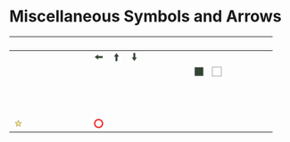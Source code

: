 # Miscellaneous Symbols and Arrows

| &#x2003; | &#x2003; | &#x2003; | &#x2003; | &#x2003; | &#x2003; | &#x2003; | &#x2003; | &#x2003; | &#x2003; | &#x2003; | &#x2003; | &#x2003; | &#x2003; | &#x2003; | &#x2003; |
| :---: | :---: | :---: | :---: | :---: | :---: | :---: | :---: | :---: | :---: | :---: | :---: | :---: | :---: | :---: | :---: |
| &#160; | &#160; | &#160; | &#160; | &#160; | <a href="U+2B05-VS16_leftwards_black_arrow.svg" title="Leftwards black arrow"><img src="U+2B05-VS16_leftwards_black_arrow.svg" x="0" y="0" width="18" height="18"/></a>| <a href="U+2B06-VS16_upwards_black_arrow.svg" title="Upwards black arrow"><img src="U+2B06-VS16_upwards_black_arrow.svg" x="0" y="0" width="18" height="18"/></a>| <a href="U+2B07-VS16_downwards_black_arrow.svg" title="Downwards black arrow"><img src="U+2B07-VS16_downwards_black_arrow.svg" x="0" y="0" width="18" height="18"/></a>| &#160; | &#160; | &#160; | &#160; | &#160; | &#160; | &#160; | &#160; |
| &#160; | &#160; | &#160; | &#160; | &#160; | &#160; | &#160; | &#160; | &#160; | &#160; | &#160; | <a href="U+2B1B_black_large_square.svg" title="Black large square"><img src="U+2B1B_black_large_square.svg" x="0" y="0" width="18" height="18"/></a>| <a href="U+2B1C_white_large_square.svg" title="White large square"><img src="U+2B1C_white_large_square.svg" x="0" y="0" width="18" height="18"/></a>| &#160; | &#160; | &#160; |
| &#160; | &#160; | &#160; | &#160; | &#160; | &#160; | &#160; | &#160; | &#160; | &#160; | &#160; | &#160; | &#160; | &#160; | &#160; | &#160; |
| &#160; | &#160; | &#160; | &#160; | &#160; | &#160; | &#160; | &#160; | &#160; | &#160; | &#160; | &#160; | &#160; | &#160; | &#160; | &#160; |
| &#160; | &#160; | &#160; | &#160; | &#160; | &#160; | &#160; | &#160; | &#160; | &#160; | &#160; | &#160; | &#160; | &#160; | &#160; | &#160; |
| <a href="U+2B50_white_medium_star.svg" title="White medium star"><img src="U+2B50_white_medium_star.svg" x="0" y="0" width="18" height="18"/></a>| &#160; | &#160; | &#160; | &#160; | <a href="U+2B55_heavy_large_circle.svg" title="Heavy large circle"><img src="U+2B55_heavy_large_circle.svg" x="0" y="0" width="18" height="18"/></a>|


